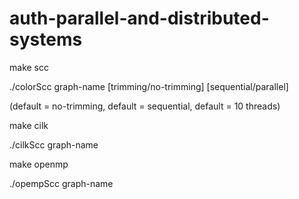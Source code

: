 # auth-parallel-and-distributed-systems

make scc

./colorScc graph-name [trimming/no-trimming] [sequential/parallel]

(default = no-trimming, default = sequential, default = 10 threads)


make cilk

./cilkScc graph-name


make openmp

./opempScc graph-name